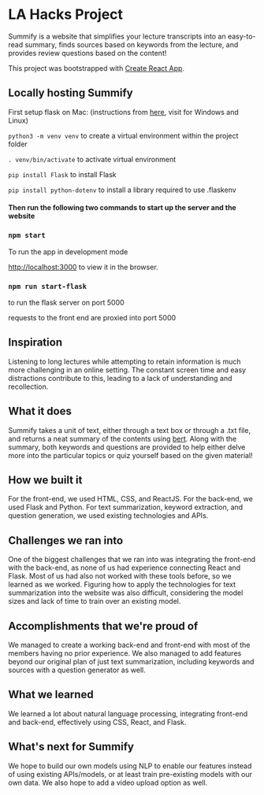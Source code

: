 # LA Hacks Project

Summify is a website that simplifies your lecture transcripts into an easy-to-read summary, finds sources based on keywords from the lecture, and provides review questions based on the content!

This project was bootstrapped with [Create React App](https://github.com/facebook/create-react-app).

## Locally hosting Summify
First setup flask on Mac: (instructions from [here](https://flask.palletsprojects.com/en/1.1.x/installation/#installation), visit for Windows and Linux)

`python3 -m venv venv` to create a virtual environment within the project folder

`. venv/bin/activate` to activate virtual environment

`pip install Flask` to install Flask

`pip install python-dotenv` to install a library required to use .flaskenv

#### Then run the following two commands to start up the server and the website

### `npm start`

To run the app in development mode

[http://localhost:3000](http://localhost:3000) to view it in the browser.

### `npm run start-flask`

to run the flask server on port 5000

requests to the front end are proxied into port 5000

## Inspiration
Listening to long lectures while attempting to retain information is much more challenging in an online setting. The constant screen time and easy distractions contribute to this, leading to a lack of understanding and recollection.

## What it does
Summify takes a unit of text, either through a text box or through a .txt file, and returns a neat summary of the contents using [bert]("https://pypi.org/project/bert-extractive-summarizer/").  Along with the summary, both keywords and questions are provided to help either delve more into the particular topics or quiz yourself based on the given material!

## How we built it
For the front-end, we used HTML, CSS, and ReactJS. 
For the back-end, we used Flask and Python. 
For text summarization, keyword extraction, and question generation, we used existing technologies and APIs.

## Challenges we ran into
One of the biggest challenges that we ran into was integrating the front-end with the back-end, as none of us had experience connecting React and Flask. Most of us had also not worked with these tools before, so we learned as we worked. 
Figuring how to apply the technologies for text summarization into the website was also difficult, considering the model sizes and lack of time to train over an existing model.

## Accomplishments that we're proud of
We managed to create a working back-end and front-end with most of the members having no prior experience. We also managed to add features beyond our original plan of just text summarization, including keywords and sources with a question generator as well.

## What we learned
We learned a lot about natural language processing, integrating front-end and back-end, effectively using CSS, React, and Flask. 

## What's next for Summify
We hope to build our own models using NLP to enable our features instead of using existing APIs/models, or at least train pre-existing models with our own data. We also hope to add a video upload option as well.
